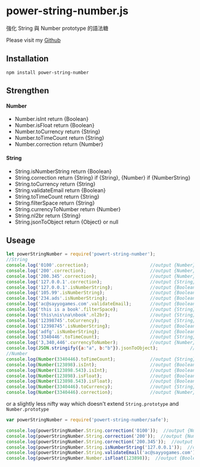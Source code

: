 # power-string-number.js

強化 String 與 Number prototype 的語法糖

Please visit my [Github](https://github.com/acscript666/power-string-number) 

## Installation
    npm install power-string-number

## Strengthen

#### Number
- Number.isInt return {Boolean}
- Number.isFloat return {Boolean}
- Number.toCurrency return {String}
- Number.toTimeCount return {String}
- Number.correction return {Number}

#### String
- String.isNumberString return {Boolean}
- String.correction return {String} if {String}, {Number} if {NumberString}
- String.toCurrency return {String}
- String.validateEmail return {Boolean}
- String.toTimeCount return {String}
- String.filterSpace return {String}
- String.currencyToNumber return {Number}
- String.nl2br return {String}
- String.jsonToObject return {Object} or null

## Useage
```js
let powerStringNumber = require('powert-string-number');
//String
console.log('0100'.correction);                       //output {Number} 100
console.log('200'.correction);                        //output {Number} 200
console.log('200.345'.correction);                    //output {Number} 200.345
console.log('127.0.0.1'.correction);                  //output {String} 127.0.0.1
console.log('127.0.0.1'.isNumberString);              //output {Boolean} false
console.log('105.99'.isNumberString);                 //output {Boolean} true
console.log('234.ads'.isNumberString);                //output {Boolean} false
console.log('ac@sayyogames.com'.validateEmail);       //output {Boolean} true
console.log('this is a book'.filterSpace);            //output {String} thisisabook
console.log('this\nis\na\nbook'.nl2br);               //output {String} this<br />is<br />a<br />book
console.log('12398745'.toCurrency);                   //output {String} 12,398,745
console.log('12398745'.isNumberString);               //output {Boolean} true
console.log('adfg'.isNumberString);                   //output {Boolean} false
console.log('3340446'.toTimeCount);                   //output {String} 38 天 15 小時 54 分 06 秒
console.log('3,340,446'.currencyToNumber);            //output {Number} 3340446
console.log(JSON.stringify({a:"a", b:"b"}).jsonToObject);            //output {Object} {a:"a", b:"b"}
//Number
console.log(Number(3340446).toTimeCount);             //output {String} 38 天 15 小時 54 分 06 秒
console.log(Number(123898).isInt);                    //output {Boolean} true
console.log(Number(123898.543).isInt);                //output {Boolean} false
console.log(Number(123898).isFloat);                  //output {Boolean} false
console.log(Number(123898.543).isFloat);              //output {Boolean} true
console.log(Number(3340446).toCurrency);              //output {String} 3,340,446
console.log(Number(3340446).correction);              //output {Number} 3340446
```

or a slightly less nifty way which doesn't extend `String.prototype` and `Number.prototype`

```js
var powerStringNumber = require('powert-string-number/safe');

console.log(powerStringNumber.String.correction('0100'));  //output {Number} 100
console.log(powerStringNumber.String.correction('200'));  //output {Number} 200
console.log(powerStringNumber.String.correction('200.345'));  //output {Number} 200.345
console.log(powerStringNumber.String.isNumberString('127.0.0.1'));  //output {Boolean} false
console.log(powerStringNumber.String.validateEmail('ac@sayyogames.com'));  //output {Boolean} true
console.log(powerStringNumber.Number.isFloat(123898));  //output {Boolean} false